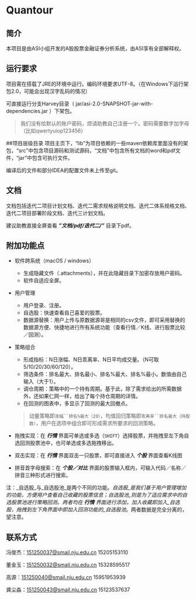# Quantour

## 简介
本项目是由ASI小组开发的A股股票金融证券分析系统，由ASI享有全部解释权。

## 运行要求
项目需在搭载了JRE的环境中运行。编码环境要求UTF-8。（在Windows下运行架包2.0，可能会出现汉字乱码的情况）

可直接运行分支Harvey目录（ jar/asi-2.0-SNAPSHOT-jar-with-dependencies.jar ）下架包。

> 我们没有给默认的账户密码，烦请助教自己注册一个。密码需要数字加字母（比如qwertyuiop123456）

##项目层级目录
项目主页下，“lib”为项目依赖的一些maven依赖库里面没有的架包，“src”中包含项目源码和测试源码，“文档”中包含所有文档的word和pdf文件，“jar”中包含可执行文件。

编译后的文件和部分IDEA的配置文件未上传至git。

## 文档
文档包括迭代二项目计划文档、迭代二需求规格说明文档、迭代二体系规格文档、迭代二项目部署阶段文档、迭代三计划文档。

建议助教直接全屏查看 _***”文档/pdf/迭代二/”***_ 目录下pdf。

## 附加功能点
+ 软件跨系统（macOS / windows）
	+ 生成隐藏文件（.attachments），并在此隐藏目录下加密存放用户密码。
	+ 软件自适应全屏。
+ 用户管理
	+ 用户登录、注册。
	+ 自选股：快速查看自己喜爱的股票。
	+ 数据源替换：用户上传与原数据源哥是相同的csv文件，即可采用替换的数据源方便、快捷地进行所有系统功能（查看行情／K线、进行股票比较／回测）。
+ 策略组合
	+ 形成指标：N日涨幅、N日乖离率、N日平均成交量。（N可取5/10/20/30/60/120）。
	+ 筛选条件：排名最大、排名最小、排名%最大、排名%最小。数值由自己输入（大于1）。
	+ 调仓周期：策略中的一个持有周期。基于此，除了需求给出的所需数据外，还如果仁网一样，给出了每个持仓周期的详情。
	+ 在回测的图表中，多显示了回测的最大回撤点。

	> 动量策略即`涨幅``排名%最大（20）`，均值回归策略即`乖离率``排名最大（持股数）`，用户在选项中组合即可形成需求所要求的回测策略。
+ 拖拽实现：在 _***行情***_ 界面可单选或多选（`SHIFT`）选择股票，并拖拽至左下角自选回测股票池中，也可单选或多选拖拽移出。
+ 双击实现：在 _***行情***_ 界面双击一只股票，即可直接进入 _***个股***_ 界面查看K线图
+ 拼音首字母搜索：在 _***个股／对比***_ 界面的股票输入框内，可输入代码／名称／拼音三种形式进行搜索。

注：_自选股_与_自选股池_是两个不同的功能。_自选股_是我们基于用户管理增加的功能，方便用户查看自己收藏的股票信息；_自选股池_则是为了适应需求中的自选股票池进行策略回测。两者均在 _***行情***_ 界面进行添加，加入收藏即加入_自选股_，拖拽到左下角界面中即加入回测功能的_自选股池_。两者数据是完全分离的，望注意。

## 联系方式
冯俊杰：151250037@smail.nju.edu.cn 15205153110

董金玉：151250032@smail.nju.edu.cn 15328595517

高源：151250040@smail.nju.edu.cn 15951953939

龚尘淼：151250043@smail.nju.edu.cn 15123537637
